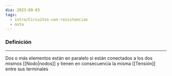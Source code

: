 ```yaml
---
dia: 2023-09-03
tags:
  - intro/Circuitos-con-resistencias
  - nota
---
```

### Definición
---
Dos o más elementos están en paralelo si están conectados a los dos mismos [[Nodo|nodos]] y tienen en consecuencia la misma [[Tensión]] entre sus terminales

